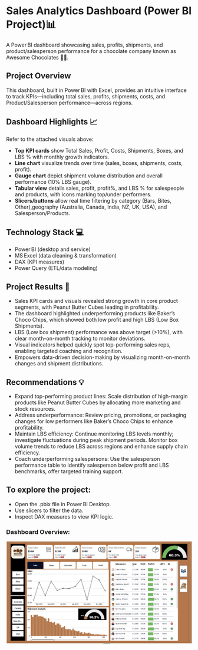 # Sales Analytics Dashboard (Power BI Project)📊
A Power BI dashboard showcasing sales, profits, shipments, and product/salesperson performance for a chocolate company known as Awesome Chocolates 🍫🍬.

## Project Overview  
This dashboard, built in Power BI with Excel, provides an intuitive interface to track KPIs—including total sales, profits, shipments, costs, and Product/Salesperson performance—across regions.

## Dashboard Highlights 📈 
Refer to the attached visuals above:
- **Top KPI cards** show Total Sales, Profit, Costs, Shipments, Boxes, and LBS % with monthly growth indicators.
- **Line chart** visualize trends over time (sales, boxes, shipments, costs, profit).
- **Gauge chart** depict shipment volume distribution and overall performance (10% LBS gauge).
- **Tabular view** details sales, profit, profit%, and LBS % for salespeople and products, with icons marking top/under performers.
- **Slicers/buttons** allow real time filtering by category (Bars, Bites, Other),geography (Australia, Canada, India, NZ, UK, USA), and Salesperson/Products.

## Technology Stack 💻  
- Power BI (desktop and service)  
- MS Excel (data cleaning & transformation)  
- DAX (KPI measures)  
- Power Query (ETL/data modeling)

## Project Results 📝  
- Sales KPI cards and visuals revealed strong growth in core product segments, with Peanut Butter Cubes leading in profitability.
- The dashboard highlighted underperforming products like Baker’s Choco Chips, which showed both low profit and high LBS (Low Box Shipments).
- LBS (Low box shipment) performance was above target (>10%), with clear month-on-month tracking to monitor deviations.
- Visual indicators helped quickly spot top-performing sales reps, enabling targeted coaching and recognition.
- Empowers data-driven decision-making by visualizing month-on-month changes and shipment distributions.

## Recommendations 💡 
- Expand top-performing product lines: Scale distribution of high-margin products like Peanut Butter Cubes by allocating more marketing and stock resources.
- Address underperformance: Review pricing, promotions, or packaging changes for low performers like Baker’s Choco Chips to enhance profitability.
- Maintain LBS efficiency: Continue monitoring LBS levels monthly; investigate fluctuations during peak shipment periods. Monitor box volume trends to reduce LBS across regions and enhance supply chain efficiency.
- Coach underperforming salespersons: Use the salesperson performance table to identify salesperson below profit and LBS benchmarks, offer targeted training support.

## To explore the project:
- Open the .pbix file in Power BI Desktop.
- Use slicers to filter the data.
- Inspect DAX measures to view KPI logic.

### Dashboard Overview:
![Image 1](Dashboard_Screenshot_1.png)
